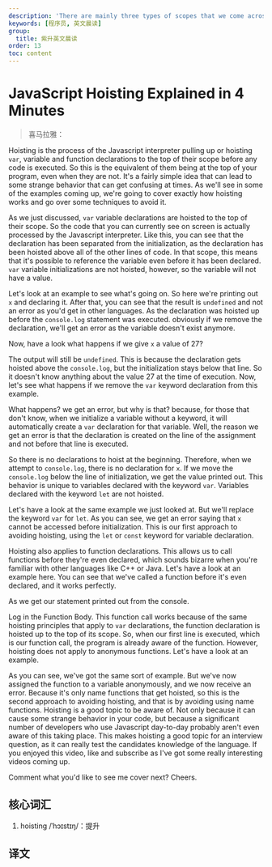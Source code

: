 ```yaml
---
description: 'There are mainly three types of scopes that we come across in our day-to-day use of the language.'
keywords: [程序员, 英文晨读]
group:
  title: 紫升英文晨读
order: 13
toc: content
---
```


# JavaScript Hoisting Explained in 4 Minutes

> 喜马拉雅：

Hoisting is the process of the Javascript interpreter pulling up or hoisting `var`, variable and function declarations to the top of their scope before any code is executed. So this is the equivalent of them being at the top of your program, even when they are not. It's a fairly simple idea that can lead to some strange behavior that can get confusing at times. As we'll see in some of the examples coming up, we're going to cover exactly how hoisting works and go over some techniques to avoid it.

As we just discussed, `var` variable declarations are hoisted to the top of their scope. So the code that you can currently see on screen is actually processed by the Javascript interpreter. Like this, you can see that the declaration has been separated from the initialization, as the declaration has been hoisted above all of the other lines of code. In that scope, this means that it's possible to reference the variable even before it has been declared. `var` variable initializations are not hoisted, however, so the variable will not have a value.

Let's look at an example to see what's going on. So here we're printing out `x` and declaring it. After that, you can see that the result is `undefined` and not an error as you'd get in other languages. As the declaration was hoisted up before the `console.log` statement was executed. obviously if we remove the declaration, we'll get an error as the variable doesn't exist anymore.

Now, have a look what happens if we give `x` a value of 27?

The output will still be `undefined`. This is because the declaration gets hoisted above the `console.log`, but the initialization stays below that line. So it doesn't know anything about the value 27 at the time of execution. Now, let's see what happens if we remove the `var` keyword declaration from this example.

What happens? we get an error, but why is that? because, for those that don't know, when we initialize a variable without a keyword, it will automatically create a `var` declaration for that variable. Well, the reason we get an error is that the declaration is created on the line of the assignment and not before that line is executed.

So there is no declarations to hoist at the beginning. Therefore, when we attempt to `console.log`, there is no declaration for `x`. If we move the `console.log` below the line of initialization, we get the value printed out. This behavior is unique to variables declared with the keyword `var`. Variables declared with the keyword `let` are not hoisted.

Let's have a look at the same example we just looked at. But we'll replace the keyword `var` for `let`. As you can see, we get an error saying that `x` cannot be accessed before initialization. This is our first approach to avoiding hoisting, using the `let` or `const` keyword for variable declaration.

Hoisting also applies to function declarations. This allows us to call functions before they're even declared, which sounds bizarre when you're familiar with other languages like C++ or Java. Let's have a look at an example here. You can see that we've called a function before it's even declared, and it works perfectly.

As we get our statement printed out from the console.

Log in the Function Body. This function call works because of the same hoisting principles that apply to `var` declarations, the function declaration is hoisted up to the top of its scope. So, when our first line is executed, which is our function call, the program is already aware of the function. However, hoisting does not apply to anonymous functions. Let's have a look at an example.

As you can see, we've got the same sort of example. But we've now assigned the function to a variable anonymously, and we now receive an error. Because it's only name functions that get hoisted, so this is the second approach to avoiding hoisting, and that is by avoiding using name functions. Hoisting is a good topic to be aware of. Not only because it can cause some strange behavior in your code, but because a significant number of developers who use Javascript day-to-day probably aren't even aware of this taking place. This makes hoisting a good topic for an interview question, as it can really test the candidates knowledge of the language. If you enjoyed this video, like and subscribe as I've got some really interesting videos coming up.

Comment what you'd like to see me cover next? Cheers.

## 核心词汇

1. hoisting /ˈhɔɪstɪŋ/：提升

## 译文
